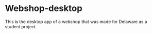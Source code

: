 # Webshop-desktop
This is the desktop app of a webshop that was made for Delaware as a student project.
